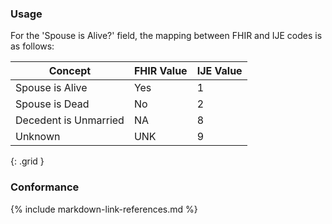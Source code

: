 ### Usage
For the 'Spouse is Alive?' field, the mapping between FHIR and IJE codes is as follows:

| Concept | FHIR Value |  IJE Value   |
| --------| -----------| -------------|
| Spouse is Alive | Yes |   1 |
| Spouse is Dead | No |   2 |
| Decedent is Unmarried | NA |   8 |
| Unknown | UNK | 9 |
{: .grid }


### Conformance

{% include markdown-link-references.md %}
